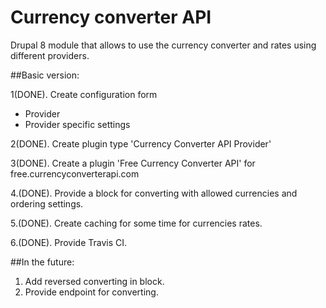 # Currency converter API
Drupal 8 module that allows to use the currency converter 
and rates using different providers.

##Basic version:

1(DONE). Create configuration form
 - Provider
 - Provider specific settings

2(DONE). Create plugin type 'Currency Converter API Provider'

3(DONE). Create a plugin 'Free Currency Converter API' for
free.currencyconverterapi.com

4.(DONE). Provide a block for converting with allowed currencies and ordering settings.

5.(DONE). Create caching for some time for currencies rates.

6.(DONE). Provide Travis CI.

##In the future:

1. Add reversed converting in block.
2. Provide endpoint for converting.

